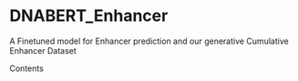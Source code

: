 # DNABERT_Enhancer
A Finetuned model for Enhancer prediction and our generative Cumulative Enhancer Dataset  


Contents
